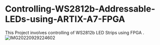 # Controlling-WS2812b-Addressable-LEDs-using-ARTIX-A7-FPGA
This Project involves controlling of WS2812b LED Strips using FPGA . 
![IMG20220929224602](https://user-images.githubusercontent.com/98607828/193101501-30c1aebf-dc1b-44b9-943c-d431989c259d.jpg)
